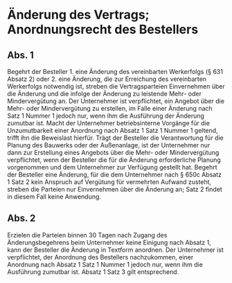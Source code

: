 # Änderung des Vertrags; Anordnungsrecht des Bestellers



## Abs. 1

 Begehrt der Besteller  1.
 eine Änderung des vereinbarten Werkerfolgs (§ 631 Absatz 2) oder
 2.
 eine Änderung, die zur Erreichung des vereinbarten Werkerfolgs notwendig ist,
streben die Vertragsparteien Einvernehmen über die Änderung und die infolge der Änderung zu leistende Mehr- oder Mindervergütung an. Der Unternehmer ist verpflichtet, ein Angebot über die Mehr- oder Mindervergütung zu erstellen, im Falle einer Änderung nach Satz 1 Nummer 1 jedoch nur, wenn ihm die Ausführung der Änderung zumutbar ist. Macht der Unternehmer betriebsinterne Vorgänge für die Unzumutbarkeit einer Anordnung nach Absatz 1 Satz 1 Nummer 1 geltend, trifft ihn die Beweislast hierfür. Trägt der Besteller die Verantwortung für die Planung des Bauwerks oder der Außenanlage, ist der Unternehmer nur dann zur Erstellung eines Angebots über die Mehr- oder Mindervergütung verpflichtet, wenn der Besteller die für die Änderung erforderliche Planung vorgenommen und dem Unternehmer zur Verfügung gestellt hat. Begehrt der Besteller eine Änderung, für die dem Unternehmer nach § 650c Absatz 1 Satz 2 kein Anspruch auf Vergütung für vermehrten Aufwand zusteht, streben die Parteien nur Einvernehmen über die Änderung an; Satz 2 findet in diesem Fall keine Anwendung.

## Abs. 2

 Erzielen die Parteien binnen 30 Tagen nach Zugang des Änderungsbegehrens beim Unternehmer keine Einigung nach Absatz 1, kann der Besteller die Änderung in Textform anordnen. Der Unternehmer ist verpflichtet, der Anordnung des Bestellers nachzukommen, einer Anordnung nach Absatz 1 Satz 1 Nummer 1 jedoch nur, wenn ihm die Ausführung zumutbar ist. Absatz 1 Satz 3 gilt entsprechend. 

